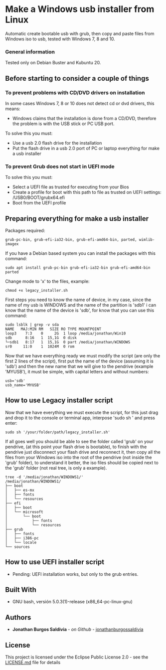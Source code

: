 # Make a Windows usb installer from Linux

Automatic create bootable usb with grub, then copy and paste files from Windows iso to usb, tested with Windows 7, 8 and 10.

### General information

Tested only on Debian Buster and Kubuntu 20.

## Before starting to consider a couple of things

### To prevent problems with CD/DVD drivers on installation

In some cases Windows 7, 8 or 10 does not detect cd or dvd drivers, this means:

- Windows claims that the installation is done from a CD/DVD, therefore the problem is with the USB stick or PC USB port.

To solve this you must:

- Use a usb 2.0 flash drive for the installation
- Put the flash drive in a usb 2.0 port of PC or laptop everything for make a usb installer

### To prevent Grub does not start in UEFI mode

To solve this you must:

- Select a UEFI file as trusted for executing from your Bios
- Create a profile for boot with this path to file as trusted on UEFI settings: /USB0/BOOT/grubx64.efi
- Boot from the UEFI profile

## Preparing everything for make a usb installer

Packages required:

```
grub-pc-bin, grub-efi-ia32-bin, grub-efi-amd64-bin, parted, wimlib-imagex
```

If you have a Debian based system you can install the packages with this command:

```
sudo apt install grub-pc-bin grub-efi-ia32-bin grub-efi-amd64-bin parted
```

Change mode to 'x' to the files, example:

```
chmod +x legacy_installer.sh
```

First steps you need to know the name of device, in my case, since the name of my usb is WINDOWS and the name of the partition is 'sdb1' i can know that the name of the device is 'sdb', for know that you can use this command: 

```
sudo lsblk | grep -v sda
NAME   MAJ:MIN RM   SIZE RO TYPE MOUNTPOINT
loop3    7:3    0     2G  1 loop /media/jonathan/Win10
sdb      8:16   1  15,1G  0 disk 
└─sdb1   8:17   1  15,1G  0 part /media/jonathan/WINDOWS
sr0     11:0    1  1024M  0 rom

```

Now that we have everything ready we must modify the script (are only the first 2 lines of the script), first put the name of the device (assuming it is 'sdb') and then the new name that we will give to the pendrive (example 'MYUSB'), it must be simple, with capital letters and without numbers:

```
usb='sdb'
usb_name='MYUSB'
```

## How to use Legacy installer script

Now that we have everything we must execute the script, for this just drag and drop it to the console or terminal app, interpose 'sudo sh ' and press enter:

```
sudo sh '/your/folder/path/legacy_installer.sh'
```

If all goes well you should be able to see the folder called 'grub' on your pendrive, (at this point your flash drive is bootable), to finish with the pendrive just disconnect your flash drive and reconnect it, then copy all the files from your Windows iso into the root of the pendrive (not inside the 'grub' folder), to understand it better, the iso files should be copied next to the 'grub' folder (not real tree, is only a example).

```
tree -d '/media/jonathan/WINDOWS1/'
/media/jonathan/WINDOWS1/
├── boot
│   ├── es-mx
│   ├── fonts
│   └── resources
├── efi
│   ├── boot
│   └── microsoft
│       └── boot
│           ├── fonts
│           └── resources
├── grub
│   ├── fonts
│   ├── i386-pc
│   └── locale
└── sources
```

## How to use UEFI installer script

- Pending: UEFI installation works, but only to the grub entries.

## Built With

* GNU bash, versión 5.0.3(1)-release (x86_64-pc-linux-gnu)

## Authors

* **Jonathan Burgos Saldivia** - *on Github* - [jonathanburgossaldivia](https://github.com/jonathanburgossaldivia)

## License

This project is licensed under the Eclipse Public License 2.0 - see the [LICENSE.md](LICENSE.md) file for details
